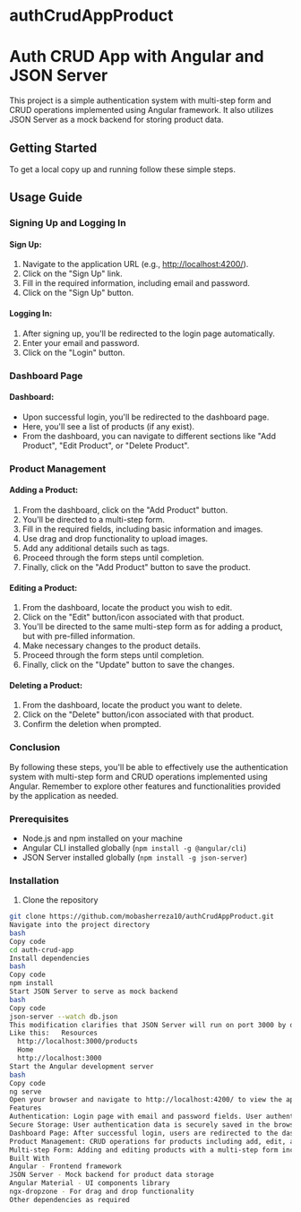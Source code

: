 # authCrudAppProduct
# Auth CRUD App with Angular and JSON Server

This project is a simple authentication system with multi-step form and CRUD operations implemented using Angular framework. It also utilizes JSON Server as a mock backend for storing product data.

## Getting Started

To get a local copy up and running follow these simple steps.

## Usage Guide

### Signing Up and Logging In

#### Sign Up:
1. Navigate to the application URL (e.g., [http://localhost:4200/](http://localhost:4200/)).
2. Click on the "Sign Up" link.
3. Fill in the required information, including email and password.
4. Click on the "Sign Up" button.

#### Logging In:
1. After signing up, you'll be redirected to the login page automatically.
2. Enter your email and password.
3. Click on the "Login" button.

### Dashboard Page

#### Dashboard:
- Upon successful login, you'll be redirected to the dashboard page.
- Here, you'll see a list of products (if any exist).
- From the dashboard, you can navigate to different sections like "Add Product", "Edit Product", or "Delete Product".

### Product Management

#### Adding a Product:
1. From the dashboard, click on the "Add Product" button.
2. You'll be directed to a multi-step form.
3. Fill in the required fields, including basic information and images.
4. Use drag and drop functionality to upload images.
5. Add any additional details such as tags.
6. Proceed through the form steps until completion.
7. Finally, click on the "Add Product" button to save the product.

#### Editing a Product:
1. From the dashboard, locate the product you wish to edit.
2. Click on the "Edit" button/icon associated with that product.
3. You'll be directed to the same multi-step form as for adding a product, but with pre-filled information.
4. Make necessary changes to the product details.
5. Proceed through the form steps until completion.
6. Finally, click on the "Update" button to save the changes.

#### Deleting a Product:
1. From the dashboard, locate the product you want to delete.
2. Click on the "Delete" button/icon associated with that product.
3. Confirm the deletion when prompted.

### Conclusion
By following these steps, you'll be able to effectively use the authentication system with multi-step form and CRUD operations implemented using Angular. Remember to explore other features and functionalities provided by the application as needed.

### Prerequisites

- Node.js and npm installed on your machine
- Angular CLI installed globally (`npm install -g @angular/cli`)
- JSON Server installed globally (`npm install -g json-server`)

### Installation

1. Clone the repository

```bash
git clone https://github.com/mobasherreza10/authCrudAppProduct.git
Navigate into the project directory
bash
Copy code
cd auth-crud-app
Install dependencies
bash
Copy code
npm install
Start JSON Server to serve as mock backend
bash
Copy code
json-server --watch db.json
This modification clarifies that JSON Server will run on port 3000 by default when starting it.
Like this:   Resources
  http://localhost:3000/products
  Home
  http://localhost:3000
Start the Angular development server
bash
Copy code
ng serve
Open your browser and navigate to http://localhost:4200/ to view the app
Features
Authentication: Login page with email and password fields. User authentication implemented using Angular services.
Secure Storage: User authentication data is securely saved in the browser using localStorage.
Dashboard Page: After successful login, users are redirected to the dashboard page.
Product Management: CRUD operations for products including add, edit, and delete without page reload.
Multi-step Form: Adding and editing products with a multi-step form including fields for basic information, images upload with drag and drop functionality, and dynamic fields for adding multiple tags.
Built With
Angular - Frontend framework
JSON Server - Mock backend for product data storage
Angular Material - UI components library
ngx-dropzone - For drag and drop functionality
Other dependencies as required






